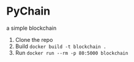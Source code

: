 # PyChain

a simple blockchain

1. Clone the repo
2. Build `docker build -t blockchain .`
3. Run `docker run --rm -p 80:5000 blockchain`